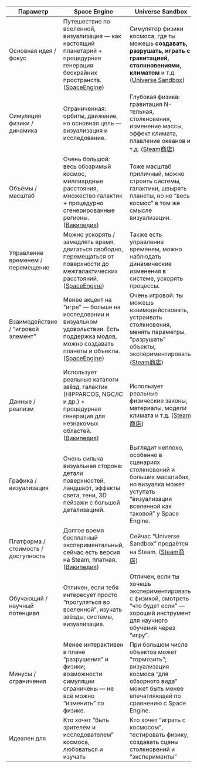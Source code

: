 | Параметр                            | Space Engine                                                                                                                                           | Universe Sandbox                                                                                                                                         |
| ----------------------------------- | ------------------------------------------------------------------------------------------------------------------------------------------------------ | -------------------------------------------------------------------------------------------------------------------------------------------------------- |
| Основная идея / фокус               | Путешествие по вселенной, визуализация — как настоящий планетарий + процедурная генерация бескрайних пространств. ([SpaceEngine][1])                   | Симулятор физики космоса, где ты можешь **создавать, разрушать, играть с гравитацией, столкновениями, климатом** и т.д. ([Universe Sandbox][2])          |
| Симуляция физики / динамика         | Ограниченная: орбиты, движение, но основная цель — визуализация и исследование.                                                                        | Глубокая физика: гравитация N-тельная, столкновения, изменение массы, эффект климата, плавление океанов и т.д. ([Steam商店][3])                            |
| Объёмы / масштаб                    | Очень большой: весь обозримый космос, миллиардные расстояния, множество галактик + процедурно сгенерированные регионы. ([Википедия][4])                | Тоже масштаб приличный, можно строить системы, галактики, швырять планеты, но не “весь космос” в том же смысле визуализации.                             |
| Управление временем / перемещение   | Можно ускорять / замедлять время, двигаться свободно, перемещаться от поверхности до межгалактических расстояний. ([SpaceEngine][1])                   | Также есть управление временем, можно наблюдать динамические изменения в системе, ускорять процессы.                                                     |
| Взаимодействие / “игровой элемент”  | Менее акцент на “игре” — больше на исследовании и визуальном удовольствии. Есть поддержка модов, можно создавать планеты и объекты. ([SpaceEngine][1]) | Очень игровой: ты можешь взаимодействовать, устраивать столкновения, менять параметры, “разрушать” объекты, экспериментировать. ([Steam商店][3])           |
| Данные / реализм                    | Использует реальные каталоги звёзд, галактик (HIPPARCOS, NGC/IC и др.) + процедурная генерация для незнакомых областей. ([Википедия][4])               | Использует реальные физические законы, материалы, модели климата и т.д. ([Steam商店][3])                                                                   |
| Графика / визуализация              | Очень сильна визуальная сторона: детали поверхностей, ландшафт, эффекты света, тени, 3D пейзажи с большой детализацией.                                | Выглядит неплохо, особенно в сценариях столкновений и больших масштабах, но визуалка может уступать “визуализации вселенной как таковой” у Space Engine. |
| Платформа / стоимость / доступность | Долгое время бесплатный экспериментальный, сейчас есть версия на Steam, платная. ([Википедия][4])                                                      | Сейчас “Universe Sandbox” продаётся на Steam. ([Steam商店][3])                                                                                             |
| Обучающий / научный потенциал       | Отличен, если тебя интересует просто “прогуляться во вселенной”, изучать звёзды, системы, визуализация.                                                | Отличен, если ты хочешь экспериментировать с физикой, смотреть “что будет если” — хороший инструмент для научного обучения через “игру”.                 |
| Минусы / ограничения                | Менее интерактивен в плане “разрушения” и физики; возможности симуляции ограничены — не всё можно “изменить” по физике.                                | При большом числе объектов может “тормозить”; визуализация космоса “для обзорного вида” может быть менее впечатляющей по сравнению с Space Engine.       |
| Идеален для                         | Кто хочет “быть зрителем и исследователем” космоса, любоваться и изучать                                                                               | Кто хочет “играть с космосом”, тестировать физику, создавать сцены столкновений и “эксперименты”                                                         |

[1]: https://spaceengine.org/?utm_source=chatgpt.com "SpaceEngine - The Universe Simulator"
[2]: https://universesandbox.com/?utm_source=chatgpt.com "Universe Sandbox"
[3]: https://store.steampowered.com/app/230290/Universe_Sandbox/?utm_source=chatgpt.com "Save 33% on Universe Sandbox on Steam"
[4]: https://en.wikipedia.org/wiki/SpaceEngine?utm_source=chatgpt.com "SpaceEngine"
